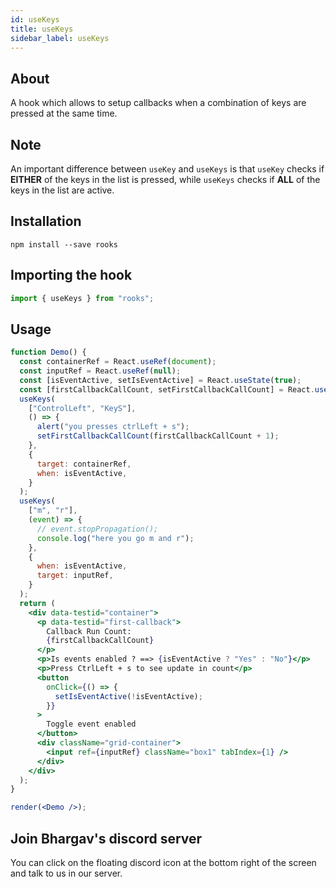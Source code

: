 ```yaml
---
id: useKeys
title: useKeys
sidebar_label: useKeys
---
```


## About

A hook which allows to setup callbacks when a combination of keys are pressed at the same time.

## Note

An important difference between `useKey` and `useKeys` is that `useKey` checks if **EITHER** of the keys in the list is pressed, while `useKeys` checks if **ALL** of the keys in the list are active.

## Installation

    npm install --save rooks

## Importing the hook

```javascript
import { useKeys } from "rooks";
```

## Usage

```jsx
function Demo() {
  const containerRef = React.useRef(document);
  const inputRef = React.useRef(null);
  const [isEventActive, setIsEventActive] = React.useState(true);
  const [firstCallbackCallCount, setFirstCallbackCallCount] = React.useState(0);
  useKeys(
    ["ControlLeft", "KeyS"],
    () => {
      alert("you presses ctrlLeft + s");
      setFirstCallbackCallCount(firstCallbackCallCount + 1);
    },
    {
      target: containerRef,
      when: isEventActive,
    }
  );
  useKeys(
    ["m", "r"],
    (event) => {
      // event.stopPropagation();
      console.log("here you go m and r");
    },
    {
      when: isEventActive,
      target: inputRef,
    }
  );
  return (
    <div data-testid="container">
      <p data-testid="first-callback">
        Callback Run Count:
        {firstCallbackCallCount}
      </p>
      <p>Is events enabled ? ==> {isEventActive ? "Yes" : "No"}</p>
      <p>Press CtrlLeft + s to see update in count</p>
      <button
        onClick={() => {
          setIsEventActive(!isEventActive);
        }}
      >
        Toggle event enabled
      </button>
      <div className="grid-container">
        <input ref={inputRef} className="box1" tabIndex={1} />
      </div>
    </div>
  );
}

render(<Demo />);
```

## Join Bhargav's discord server

You can click on the floating discord icon at the bottom right of the screen and talk to us in our server.
